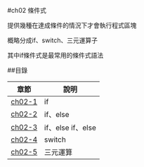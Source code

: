 #ch02 條件式


提供幾種在達成條件的情況下才會執行程式區塊

概略分成if、switch、三元運算子

其中if條件式是最常用的條件式語法


##目錄

|章節                                        |說明                                         |
|--------------------------------------------|---------------------------------------------|
|[ch02-1](ch02-1/)                           |if                                           |
|[ch02-2](ch02-2/)                           |if、else                                     |
|[ch02-3](ch02-3/)                           |if、else if、else                            |
|[ch02-4](ch02-4/)                           |switch                                       |
|[ch02-5](ch02-5/)                           |三元運算                                     |